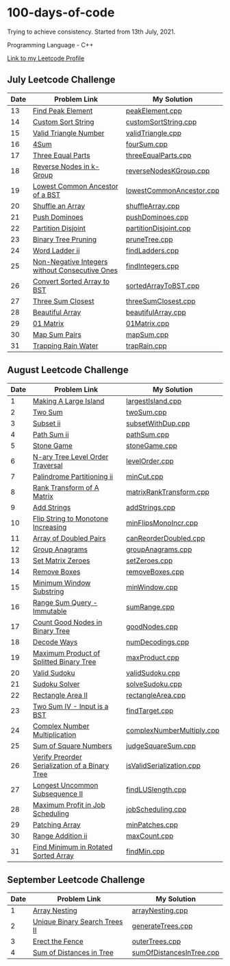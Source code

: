 # 100-days-of-code

Trying to achieve consistency. Started from 13th July, 2021.

Programming Language - C++

[Link to my Leetcode Profile](https://leetcode.com/vartika_vr/)

## July Leetcode Challenge

| Date | Problem Link                                                                                                                                                      | My Solution                                                                                                                                   |
| ---- | ----------------------------------------------------------------------------------------------------------------------------------------------------------------- | --------------------------------------------------------------------------------------------------------------------------------------------- |
| 13   | [Find Peak Element](https://leetcode.com/explore/challenge/card/july-leetcoding-challenge-2021/609/week-2-july-8th-july-14th/3812/)                               | [peakElement.cpp](https://github.com/vartikavr/100-days-of-code/blob/master/Leetcode_July_30Days_Challenge/peakElement.cpp)                   |
| 14   | [Custom Sort String](https://leetcode.com/explore/challenge/card/july-leetcoding-challenge-2021/609/week-2-july-8th-july-14th/3813/)                              | [customSortString.cpp](https://github.com/vartikavr/100-days-of-code/blob/master/Leetcode_July_30Days_Challenge/customSortString.cpp)         |
| 15   | [Valid Triangle Number](https://leetcode.com/explore/challenge/card/july-leetcoding-challenge-2021/610/week-3-july-15th-july-21st/3815/)                          | [validTriangle.cpp](https://github.com/vartikavr/100-days-of-code/blob/master/Leetcode_July_30Days_Challenge/validTriangle.cpp)               |
| 16   | [4Sum](https://leetcode.com/explore/challenge/card/july-leetcoding-challenge-2021/610/week-3-july-15th-july-21st/3816/)                                           | [fourSum.cpp](https://github.com/vartikavr/100-days-of-code/blob/master/Leetcode_July_30Days_Challenge/fourSum.cpp)                           |
| 17   | [Three Equal Parts](https://leetcode.com/explore/challenge/card/july-leetcoding-challenge-2021/610/week-3-july-15th-july-21st/3817/)                              | [threeEqualParts.cpp](https://github.com/vartikavr/100-days-of-code/blob/master/Leetcode_July_30Days_Challenge/threeEqualParts.cpp)           |
| 18   | [Reverse Nodes in k-Group](https://leetcode.com/explore/challenge/card/july-leetcoding-challenge-2021/610/week-3-july-15th-july-21st/3818/)                       | [reverseNodesKGroup.cpp](https://github.com/vartikavr/100-days-of-code/blob/master/Leetcode_July_30Days_Challenge/reverseNodesKGroup.cpp)     |
| 19   | [Lowest Common Ancestor of a BST](https://leetcode.com/explore/challenge/card/july-leetcoding-challenge-2021/610/week-3-july-15th-july-21st/3819/)                | [lowestCommonAncestor.cpp](https://github.com/vartikavr/100-days-of-code/blob/master/Leetcode_July_30Days_Challenge/lowestCommonAncestor.cpp) |
| 20   | [Shuffle an Array](https://leetcode.com/explore/challenge/card/july-leetcoding-challenge-2021/610/week-3-july-15th-july-21st/3820/)                               | [shuffleArray.cpp](https://github.com/vartikavr/100-days-of-code/blob/master/Leetcode_July_30Days_Challenge/shuffleArray.cpp)                 |
| 21   | [Push Dominoes](https://leetcode.com/explore/challenge/card/july-leetcoding-challenge-2021/610/week-3-july-15th-july-21st/3821/)                                  | [pushDominoes.cpp](https://github.com/vartikavr/100-days-of-code/blob/master/Leetcode_July_30Days_Challenge/pushDominoes.cpp)                 |
| 22   | [Partition Disjoint](https://leetcode.com/explore/challenge/card/july-leetcoding-challenge-2021/611/week-4-july-22nd-july-28th/3823/)                             | [partitionDisjoint.cpp](https://github.com/vartikavr/100-days-of-code/blob/master/Leetcode_July_30Days_Challenge/partitionDisjoint.cpp)       |
| 23   | [Binary Tree Pruning](https://leetcode.com/explore/challenge/card/july-leetcoding-challenge-2021/611/week-4-july-22nd-july-28th/3824/)                            | [pruneTree.cpp](https://github.com/vartikavr/100-days-of-code/blob/master/Leetcode_July_30Days_Challenge/pruneTree.cpp)                       |
| 24   | [Word Ladder ii](https://leetcode.com/explore/challenge/card/july-leetcoding-challenge-2021/611/week-4-july-22nd-july-28th/3825/)                                 | [findLadders.cpp](https://github.com/vartikavr/100-days-of-code/blob/master/Leetcode_July_30Days_Challenge/findLadders.cpp)                   |
| 25   | [Non-Negative Integers without Consecutive Ones](https://leetcode.com/explore/challenge/card/july-leetcoding-challenge-2021/611/week-4-july-22nd-july-28th/3826/) | [findIntegers.cpp](https://github.com/vartikavr/100-days-of-code/blob/master/Leetcode_July_30Days_Challenge/findIntegers.cpp)                 |
| 26   | [Convert Sorted Array to BST](https://leetcode.com/explore/challenge/card/july-leetcoding-challenge-2021/611/week-4-july-22nd-july-28th/3827/)                    | [sortedArrayToBST.cpp](https://github.com/vartikavr/100-days-of-code/blob/master/Leetcode_July_30Days_Challenge/sortedArrayToBST.cpp)         |
| 27   | [Three Sum Closest](https://leetcode.com/explore/challenge/card/july-leetcoding-challenge-2021/611/week-4-july-22nd-july-28th/3828/)                              | [threeSumClosest.cpp](https://github.com/vartikavr/100-days-of-code/blob/master/Leetcode_July_30Days_Challenge/threeSumClosest.cpp)           |
| 28   | [Beautiful Array](https://leetcode.com/explore/challenge/card/july-leetcoding-challenge-2021/611/week-4-july-22nd-july-28th/3829/)                                | [beautifulArray.cpp](https://github.com/vartikavr/100-days-of-code/blob/master/Leetcode_July_30Days_Challenge/beautifulArray.cpp)             |
| 29   | [01 Matrix](https://leetcode.com/explore/challenge/card/july-leetcoding-challenge-2021/612/week-5-july-29th-july-31st/3831/)                                      | [01Matrix.cpp](https://github.com/vartikavr/100-days-of-code/blob/master/Leetcode_July_30Days_Challenge/01Matrix.cpp)                         |
| 30   | [Map Sum Pairs](https://leetcode.com/explore/challenge/card/july-leetcoding-challenge-2021/612/week-5-july-29th-july-31st/3832/)                                  | [mapSum.cpp](https://github.com/vartikavr/100-days-of-code/blob/master/Leetcode_July_30Days_Challenge/mapSum.cpp)                             |
| 31   | [Trapping Rain Water](https://leetcode.com/explore/challenge/card/july-leetcoding-challenge-2021/612/week-5-july-29th-july-31st/3833/)                            | [trapRain.cpp](https://github.com/vartikavr/100-days-of-code/blob/master/Leetcode_July_30Days_Challenge/trapRain.cpp)                         |

## August Leetcode Challenge

| Date | Problem Link                                                                                                                                                            | My Solution                                                                                                                                       |
| ---- | ----------------------------------------------------------------------------------------------------------------------------------------------------------------------- | ------------------------------------------------------------------------------------------------------------------------------------------------- |
| 1    | [Making A Large Island](https://leetcode.com/explore/featured/card/august-leetcoding-challenge-2021/613/week-1-august-1st-august-7th/3835/)                             | [largestIsland.cpp](https://github.com/vartikavr/100-days-of-code/blob/master/Leetcode_August_30Days_Challenge/largestIsland.cpp)                 |
| 2    | [Two Sum](https://leetcode.com/explore/challenge/card/august-leetcoding-challenge-2021/613/week-1-august-1st-august-7th/3836/)                                          | [twoSum.cpp](https://github.com/vartikavr/100-days-of-code/blob/master/Leetcode_August_30Days_Challenge/twoSum.cpp)                               |
| 3    | [Subset ii](https://leetcode.com/explore/challenge/card/august-leetcoding-challenge-2021/613/week-1-august-1st-august-7th/3837/)                                        | [subsetWithDup.cpp](https://github.com/vartikavr/100-days-of-code/blob/master/Leetcode_August_30Days_Challenge/subsetWithDup.cpp)                 |
| 4    | [Path Sum ii](https://leetcode.com/explore/challenge/card/august-leetcoding-challenge-2021/613/week-1-august-1st-august-7th/3838/)                                      | [pathSum.cpp](https://github.com/vartikavr/100-days-of-code/blob/master/Leetcode_August_30Days_Challenge/pathSum.cpp)                             |
| 5    | [Stone Game](https://leetcode.com/explore/challenge/card/august-leetcoding-challenge-2021/613/week-1-august-1st-august-7th/3870/)                                       | [stoneGame.cpp](https://github.com/vartikavr/100-days-of-code/blob/master/Leetcode_August_30Days_Challenge/stoneGame.cpp)                         |
| 6    | [N-ary Tree Level Order Traversal](https://leetcode.com/explore/challenge/card/august-leetcoding-challenge-2021/613/week-1-august-1st-august-7th/3871/)                 | [levelOrder.cpp](https://github.com/vartikavr/100-days-of-code/blob/master/Leetcode_August_30Days_Challenge/levelOrder.cpp)                       |
| 7    | [Palindrome Partitioning ii](https://leetcode.com/explore/challenge/card/august-leetcoding-challenge-2021/613/week-1-august-1st-august-7th/3872/)                       | [minCut.cpp](https://github.com/vartikavr/100-days-of-code/blob/master/Leetcode_August_30Days_Challenge/minCut.cpp)                               |
| 8    | [Rank Transform of A Matrix](https://leetcode.com/explore/challenge/card/august-leetcoding-challenge-2021/614/week-2-august-8th-august-14th/3874/)                      | [matrixRankTransform.cpp](https://github.com/vartikavr/100-days-of-code/blob/master/Leetcode_August_30Days_Challenge/matrixRankTransform.cpp)     |
| 9    | [Add Strings](https://leetcode.com/explore/challenge/card/august-leetcoding-challenge-2021/614/week-2-august-8th-august-14th/3875/)                                     | [addStrings.cpp](https://github.com/vartikavr/100-days-of-code/blob/master/Leetcode_August_30Days_Challenge/addStrings.cpp)                       |
| 10   | [Flip String to Monotone Increasing](https://leetcode.com/explore/challenge/card/august-leetcoding-challenge-2021/614/week-2-august-8th-august-14th/3876/)              | [minFlipsMonoIncr.cpp](https://github.com/vartikavr/100-days-of-code/blob/master/Leetcode_August_30Days_Challenge/minFlipsMonoIncr.cpp)           |
| 11   | [Array of Doubled Pairs](https://leetcode.com/explore/challenge/card/august-leetcoding-challenge-2021/614/week-2-august-8th-august-14th/3877/)                          | [canReorderDoubled.cpp](https://github.com/vartikavr/100-days-of-code/blob/master/Leetcode_August_30Days_Challenge/canReorderDoubled.cpp)         |
| 12   | [Group Anagrams](https://leetcode.com/explore/challenge/card/august-leetcoding-challenge-2021/614/week-2-august-8th-august-14th/3887/)                                  | [groupAnagrams.cpp](https://github.com/vartikavr/100-days-of-code/blob/master/Leetcode_August_30Days_Challenge/groupAnagrams.cpp)                 |
| 13   | [Set Matrix Zeroes](https://leetcode.com/explore/challenge/card/august-leetcoding-challenge-2021/614/week-2-august-8th-august-14th/3888/)                               | [setZeroes.cpp](https://github.com/vartikavr/100-days-of-code/blob/master/Leetcode_August_30Days_Challenge/setZeroes.cpp)                         |
| 14   | [Remove Boxes](https://leetcode.com/explore/challenge/card/august-leetcoding-challenge-2021/614/week-2-august-8th-august-14th/3889/)                                    | [removeBoxes.cpp](https://github.com/vartikavr/100-days-of-code/blob/master/Leetcode_August_30Days_Challenge/removeBoxes.cpp)                     |
| 15   | [Minimum Window Substring](https://leetcode.com/explore/challenge/card/august-leetcoding-challenge-2021/615/week-3-august-15th-august-21st/3891/)                       | [minWindow.cpp](https://github.com/vartikavr/100-days-of-code/blob/master/Leetcode_August_30Days_Challenge/minWindow.cpp)                         |
| 16   | [Range Sum Query - Immutable](https://leetcode.com/explore/challenge/card/august-leetcoding-challenge-2021/615/week-3-august-15th-august-21st/3892/)                    | [sumRange.cpp](https://github.com/vartikavr/100-days-of-code/blob/master/Leetcode_August_30Days_Challenge/sumRange.cpp)                           |
| 17   | [Count Good Nodes in Binary Tree](https://leetcode.com/explore/challenge/card/august-leetcoding-challenge-2021/615/week-3-august-15th-august-21st/3899/)                | [goodNodes.cpp](https://github.com/vartikavr/100-days-of-code/blob/master/Leetcode_August_30Days_Challenge/goodNodes.cpp)                         |
| 18   | [Decode Ways](https://leetcode.com/explore/challenge/card/august-leetcoding-challenge-2021/615/week-3-august-15th-august-21st/3902/)                                    | [numDecodings.cpp](https://github.com/vartikavr/100-days-of-code/blob/master/Leetcode_August_30Days_Challenge/numDecodings.cpp)                   |
| 19   | [Maximum Product of Splitted Binary Tree](https://leetcode.com/explore/challenge/card/august-leetcoding-challenge-2021/615/week-3-august-15th-august-21st/3903/)        | [maxProduct.cpp](https://github.com/vartikavr/100-days-of-code/blob/master/Leetcode_August_30Days_Challenge/maxProduct.cpp)                       |
| 20   | [Valid Sudoku](https://leetcode.com/explore/challenge/card/august-leetcoding-challenge-2021/615/week-3-august-15th-august-21st/3904/)                                   | [validSudoku.cpp](https://github.com/vartikavr/100-days-of-code/blob/master/Leetcode_August_30Days_Challenge/validSudoku.cpp)                     |
| 21   | [Sudoku Solver](https://leetcode.com/explore/challenge/card/august-leetcoding-challenge-2021/615/week-3-august-15th-august-21st/3905/)                                  | [solveSudoku.cpp](https://github.com/vartikavr/100-days-of-code/blob/master/Leetcode_August_30Days_Challenge/solveSudoku.cpp)                     |
| 22   | [Rectangle Area II](https://leetcode.com/explore/challenge/card/august-leetcoding-challenge-2021/616/week-4-august-22nd-august-28th/3907/)                              | [rectangleArea.cpp](https://github.com/vartikavr/100-days-of-code/blob/master/Leetcode_August_30Days_Challenge/rectangleArea.cpp)                 |
| 23   | [Two Sum IV - Input is a BST](https://leetcode.com/explore/challenge/card/august-leetcoding-challenge-2021/616/week-4-august-22nd-august-28th/3908/)                    | [findTarget.cpp](https://github.com/vartikavr/100-days-of-code/blob/master/Leetcode_August_30Days_Challenge/findTarget.cpp)                       |
| 24   | [Complex Number Multiplication](https://leetcode.com/explore/challenge/card/august-leetcoding-challenge-2021/616/week-4-august-22nd-august-28th/3917/)                  | [complexNumberMultiply.cpp](https://github.com/vartikavr/100-days-of-code/blob/master/Leetcode_August_30Days_Challenge/complexNumberMultiply.cpp) |
| 25   | [Sum of Square Numbers](https://leetcode.com/explore/challenge/card/august-leetcoding-challenge-2021/616/week-4-august-22nd-august-28th/3918/)                          | [judgeSquareSum.cpp](https://github.com/vartikavr/100-days-of-code/blob/master/Leetcode_August_30Days_Challenge/judgeSquareSum.cpp)               |
| 26   | [Verify Preorder Serialization of a Binary Tree](https://leetcode.com/explore/challenge/card/august-leetcoding-challenge-2021/616/week-4-august-22nd-august-28th/3920/) | [isValidSerialization.cpp](https://github.com/vartikavr/100-days-of-code/blob/master/Leetcode_August_30Days_Challenge/isValidSerialization.cpp)   |
| 27   | [Longest Uncommon Subsequence II](https://leetcode.com/explore/challenge/card/august-leetcoding-challenge-2021/616/week-4-august-22nd-august-28th/3921/)                | [findLUSlength.cpp](https://github.com/vartikavr/100-days-of-code/blob/master/Leetcode_August_30Days_Challenge/findLUSlength.cpp)                 |
| 28   | [Maximum Profit in Job Scheduling](https://leetcode.com/explore/challenge/card/august-leetcoding-challenge-2021/616/week-4-august-22nd-august-28th/3950/)               | [jobScheduling.cpp](https://github.com/vartikavr/100-days-of-code/blob/master/Leetcode_August_30Days_Challenge/jobScheduling.cpp)                 |
| 29   | [Patching Array](https://leetcode.com/explore/challenge/card/august-leetcoding-challenge-2021/617/week-5-august-29th-august-31st/3956/)                                 | [minPatches.cpp](https://github.com/vartikavr/100-days-of-code/blob/master/Leetcode_August_30Days_Challenge/minPatches.cpp)                       |
| 30   | [Range Addition ii](https://leetcode.com/explore/challenge/card/august-leetcoding-challenge-2021/617/week-5-august-29th-august-31st/3957/)                              | [maxCount.cpp](https://github.com/vartikavr/100-days-of-code/blob/master/Leetcode_August_30Days_Challenge/maxCount.cpp)                           |
| 31   | [Find Minimum in Rotated Sorted Array](https://leetcode.com/explore/challenge/card/august-leetcoding-challenge-2021/617/week-5-august-29th-august-31st/3958/)           | [findMin.cpp](https://github.com/vartikavr/100-days-of-code/blob/master/Leetcode_August_30Days_Challenge/findMin.cpp)                             |

## September Leetcode Challenge

| Date | Problem Link                                                                                                                                                  | My Solution                                                                                                                                        |
| ---- | ------------------------------------------------------------------------------------------------------------------------------------------------------------- | -------------------------------------------------------------------------------------------------------------------------------------------------- |
| 1    | [Array Nesting](https://leetcode.com/explore/featured/card/september-leetcoding-challenge-2021/636/week-1-september-1st-september-7th/3960/)                  | [arrayNesting.cpp](https://github.com/vartikavr/100-days-of-code/blob/master/Leetcode_September_30Days_Challenge/arrayNesting.cpp)                 |
| 2    | [Unique Binary Search Trees II](https://leetcode.com/explore/challenge/card/september-leetcoding-challenge-2021/636/week-1-september-1st-september-7th/3961/) | [generateTrees.cpp](https://github.com/vartikavr/100-days-of-code/blob/master/Leetcode_September_30Days_Challenge/generateTrees.cpp)               |
| 3    | [Erect the Fence](https://leetcode.com/explore/challenge/card/september-leetcoding-challenge-2021/636/week-1-september-1st-september-7th/3962/)               | [outerTrees.cpp](https://github.com/vartikavr/100-days-of-code/blob/master/Leetcode_September_30Days_Challenge/outerTrees.cpp)                     |
| 4    | [Sum of Distances in Tree](https://leetcode.com/explore/challenge/card/september-leetcoding-challenge-2021/636/week-1-september-1st-september-7th/3963/)      | [sumOfDistancesInTree.cpp](https://github.com/vartikavr/100-days-of-code/blob/master/Leetcode_September_30Days_Challenge/sumOfDistancesInTree.cpp) |
